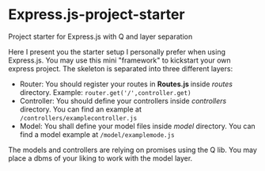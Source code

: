 # Express.js-project-starter
Project starter for Express.js with Q and layer separation

Here I present you the starter setup I personally prefer when using Express.js. You may use this mini "framework" to kickstart your own express project. The skeleton is separated into three different layers:

* Router: You should register your routes in <b> Routes.js </b> inside <i>routes</i> directory. Example: ```router.get('/',controller.get)```
* Controller: You should define your controllers inside <i>controllers</i> directory. You can find an example at ```/controllers/examplecontroller.js```
* Model: You shall define your model files inside <i>model</i> directory. You can find a model example at ```/model/examplemode.js```

The models and controllers are relying on promises using the Q lib. You may place a dbms of your liking to work with the model layer.
